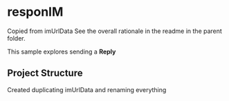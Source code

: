 # responIM
Copied from imUrlData
See the overall rationale in the readme in the parent folder.

This sample explores sending a **Reply**

## Project Structure

Created duplicating imUrlData and renaming everything
